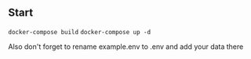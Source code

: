 ## Start
`docker-compose build`
`docker-compose up -d`

Also don't forget to rename example.env to .env and add your data there